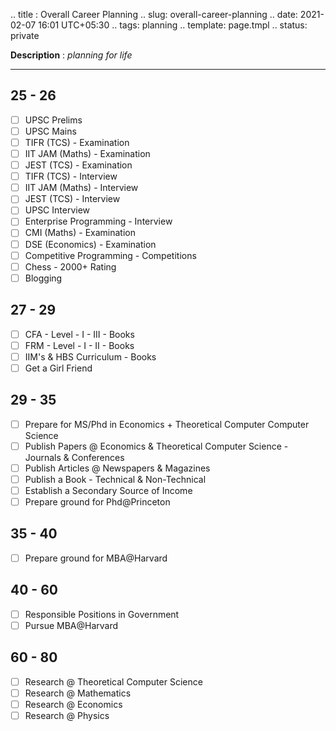 .. title : Overall Career Planning
.. slug: overall-career-planning
.. date: 2021-02-07 16:01 UTC+05:30
.. tags: planning
.. template: page.tmpl
.. status: private

**Description** : *planning for life*

***
<!-- TEASER_END -->

## 25 - 26
- [ ] UPSC Prelims
- [ ] UPSC Mains
- [ ] TIFR (TCS) - Examination
- [ ] IIT JAM (Maths) - Examination
- [ ] JEST (TCS) - Examination
- [ ] TIFR (TCS) - Interview
- [ ] IIT JAM (Maths) - Interview
- [ ] JEST (TCS) - Interview
- [ ] UPSC Interview
- [ ] Enterprise Programming - Interview
- [ ] CMI (Maths) - Examination
- [ ] DSE (Economics) - Examination
- [ ] Competitive Programming - Competitions
- [ ] Chess - 2000+ Rating
- [ ] Blogging

## 27 - 29
- [ ] CFA - Level - I - III - Books
- [ ] FRM - Level - I - II - Books
- [ ] IIM's & HBS Curriculum - Books
- [ ] Get a Girl Friend

## 29 - 35
- [ ] Prepare for MS/Phd in Economics + Theoretical Computer Computer Science
- [ ] Publish Papers @  Economics & Theoretical Computer Science - Journals & Conferences
- [ ] Publish Articles @ Newspapers & Magazines
- [ ] Publish a Book - Technical & Non-Technical
- [ ] Establish a Secondary Source of Income
- [ ] Prepare ground for Phd@Princeton

## 35 - 40
- [ ] Prepare ground for MBA@Harvard

## 40 - 60
- [ ] Responsible Positions in Government
- [ ] Pursue MBA@Harvard

## 60 - 80
- [ ] Research @ Theoretical Computer Science 
- [ ] Research @ Mathematics
- [ ] Research @ Economics
- [ ] Research @ Physics